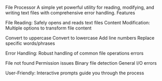 File Processor
A simple yet powerful utility for reading, modifying, and writing text files with comprehensive error handling.
Features

File Reading: Safely opens and reads text files
Content Modification: Multiple options to transform file content

Convert to uppercase
Convert to lowercase
Add line numbers
Replace specific words/phrases


Error Handling: Robust handling of common file operations errors

File not found
Permission issues
Binary file detection
General I/O errors


User-Friendly: Interactive prompts guide you through the process
